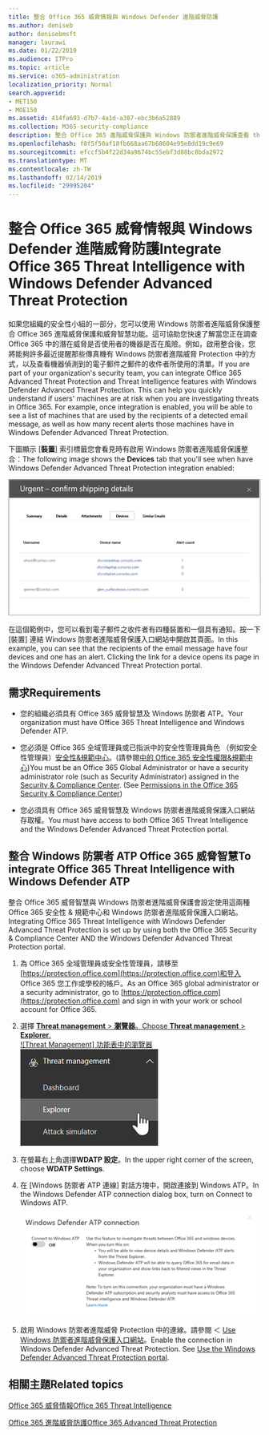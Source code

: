 ```yaml
---
title: 整合 Office 365 威脅情報與 Windows Defender 進階威脅防護
ms.author: deniseb
author: denisebmsft
manager: laurawi
ms.date: 01/22/2019
ms.audience: ITPro
ms.topic: article
ms.service: o365-administration
localization_priority: Normal
search.appverid:
- MET150
- MOE150
ms.assetid: 414fa693-d7b7-4a1d-a387-ebc3b6a52889
ms.collection: M365-security-compliance
description: 整合 Office 365 進階威脅保護與 Windows 防禦者進階威脅保護查看 threat management 的詳細的資訊。
ms.openlocfilehash: f8f5f50af10fb668aa67b68604e95e8dd19c9e69
ms.sourcegitcommit: efccf5b4f22d34a9674bc55ebf3d88bc8bda2972
ms.translationtype: MT
ms.contentlocale: zh-TW
ms.lasthandoff: 02/14/2019
ms.locfileid: "29995204"
---
```

# <a name="integrate-office-365-threat-intelligence-with-windows-defender-advanced-threat-protection"></a><span data-ttu-id="0f803-103">整合 Office 365 威脅情報與 Windows Defender 進階威脅防護</span><span class="sxs-lookup"><span data-stu-id="0f803-103">Integrate Office 365 Threat Intelligence with Windows Defender Advanced Threat Protection</span></span>

<span data-ttu-id="0f803-p101">如果您組織的安全性小組的一部分，您可以使用 Windows 防禦者進階威脅保護整合 Office 365 進階威脅保護和威脅智慧功能。這可協助您快速了解當您正在調查 Office 365 中的潛在威脅是否使用者的機器是否在風險。例如，啟用整合後，您將能夠許多最近提醒那些傳真機有 Windows 防禦者進階威脅 Protection 中的方式，以及查看機器偵測到的電子郵件之郵件的收件者所使用的清單。</span><span class="sxs-lookup"><span data-stu-id="0f803-p101">If you are part of your organization's security team, you can integrate Office 365 Advanced Threat Protection and Threat Intelligence features with Windows Defender Advanced Threat Protection. This can help you quickly understand if users' machines are at risk when you are investigating threats in Office 365. For example, once integration is enabled, you will be able to see a list of machines that are used by the recipients of a detected email message, as well as how many recent alerts those machines have in Windows Defender Advanced Threat Protection.</span></span>
  
<span data-ttu-id="0f803-107">下圖顯示 [**裝置**] 索引標籤您會看見時有啟用 Windows 防禦者進階威脅保護整合：</span><span class="sxs-lookup"><span data-stu-id="0f803-107">The following image shows the **Devices** tab that you'll see when have Windows Defender Advanced Threat Protection integration enabled:</span></span> 
  
![啟用 Windows 防禦者 ATP 時，您可以看到機器提醒的清單。](media/fec928ea-8f0c-44d7-80b9-a2e0a8cd4e89.PNG)
  
<span data-ttu-id="0f803-p102">在這個範例中，您可以看到電子郵件之收件者有四種裝置和一個具有通知。按一下 [裝置] 連結 Windows 防禦者進階威脅保護入口網站中開啟其頁面。</span><span class="sxs-lookup"><span data-stu-id="0f803-p102">In this example, you can see that the recipients of the email message have four devices and one has an alert. Clicking the link for a device opens its page in the Windows Defender Advanced Threat Protection portal.</span></span>
  
## <a name="requirements"></a><span data-ttu-id="0f803-111">需求</span><span class="sxs-lookup"><span data-stu-id="0f803-111">Requirements</span></span>

- <span data-ttu-id="0f803-112">您的組織必須具有 Office 365 威脅智慧及 Windows 防禦者 ATP。</span><span class="sxs-lookup"><span data-stu-id="0f803-112">Your organization must have Office 365 Threat Intelligence and Windows Defender ATP.</span></span>
    
- <span data-ttu-id="0f803-p103">您必須是 Office 365 全域管理員或已指派中的安全性管理員角色 （例如安全性管理員）[安全性&amp;規範中心](https://protection.office.com)。(請參閱[中的 Office 365 安全性權限&amp;規範中心](permissions-in-the-security-and-compliance-center.md))</span><span class="sxs-lookup"><span data-stu-id="0f803-p103">You must be an Office 365 Global Administrator or have a security administrator role (such as Security Administrator) assigned in the [Security &amp; Compliance Center](https://protection.office.com). (See [Permissions in the Office 365 Security &amp; Compliance Center](permissions-in-the-security-and-compliance-center.md))</span></span>
    
- <span data-ttu-id="0f803-115">您必須具有 Office 365 威脅智慧及 Windows 防禦者進階威脅保護入口網站存取權。</span><span class="sxs-lookup"><span data-stu-id="0f803-115">You must have access to both Office 365 Threat Intelligence and the Windows Defender Advanced Threat Protection portal.</span></span>
    
## <a name="to-integrate-office-365-threat-intelligence-with-windows-defender-atp"></a><span data-ttu-id="0f803-116">整合 Windows 防禦者 ATP Office 365 威脅智慧</span><span class="sxs-lookup"><span data-stu-id="0f803-116">To integrate Office 365 Threat Intelligence with Windows Defender ATP</span></span>

<span data-ttu-id="0f803-117">整合 Office 365 威脅智慧與 Windows 防禦者進階威脅保護會設定使用這兩種 Office 365 安全性 & 規範中心和 Windows 防禦者進階威脅保護入口網站。</span><span class="sxs-lookup"><span data-stu-id="0f803-117">Integrating Office 365 Threat Intelligence with Windows Defender Advanced Threat Protection is set up by using both the Office 365 Security & Compliance Center AND the Windows Defender Advanced Threat Protection portal.</span></span>
  
1. <span data-ttu-id="0f803-118">為 Office 365 全域管理員或安全性管理員，請移至[https://protection.office.com](https://protection.office.com)和登入 Office 365 您工作或學校的帳戶。</span><span class="sxs-lookup"><span data-stu-id="0f803-118">As an Office 365 global administrator or a security administrator, go to [https://protection.office.com](https://protection.office.com) and sign in with your work or school account for Office 365.</span></span> 
    
2. <span data-ttu-id="0f803-119">選擇 [ **Threat management** \> **瀏覽器**。</span><span class="sxs-lookup"><span data-stu-id="0f803-119">Choose **Threat management** \> **Explorer**.</span></span><br><span data-ttu-id="0f803-120">![Threat Management] 功能表中的瀏覽器](media/ThreatMgmt-Explorer-nav.png)</span><span class="sxs-lookup"><span data-stu-id="0f803-120">![Explorer in Threat Management menu](media/ThreatMgmt-Explorer-nav.png)</span></span><br>
    
3. <span data-ttu-id="0f803-121">在螢幕右上角選擇**WDATP 設定**。</span><span class="sxs-lookup"><span data-stu-id="0f803-121">In the upper right corner of the screen, choose **WDATP Settings**.</span></span>
    
4. <span data-ttu-id="0f803-122">在 [Windows 防禦者 ATP 連線] 對話方塊中，開啟連接到 Windows ATP。</span><span class="sxs-lookup"><span data-stu-id="0f803-122">In the Windows Defender ATP connection dialog box, turn on Connect to Windows ATP.</span></span><br>![Windows 防禦者 ATP 連線](media/Explorer-WDATPConnection-dialog.png)<br>
    
5. <span data-ttu-id="0f803-p104">啟用 Windows 防禦者進階威脅 Protection 中的連線。請參閱 ＜ [Use Windows 防禦者進階威脅保護入口網站](https://go.microsoft.com/fwlink/?linkid=859690)。</span><span class="sxs-lookup"><span data-stu-id="0f803-p104">Enable the connection in Windows Defender Advanced Threat Protection. See [Use the Windows Defender Advanced Threat Protection portal](https://go.microsoft.com/fwlink/?linkid=859690).</span></span>

  
## <a name="related-topics"></a><span data-ttu-id="0f803-126">相關主題</span><span class="sxs-lookup"><span data-stu-id="0f803-126">Related topics</span></span>

[<span data-ttu-id="0f803-127">Office 365 威脅情報</span><span class="sxs-lookup"><span data-stu-id="0f803-127">Office 365 Threat Intelligence</span></span>](office-365-ti.md)
  
[<span data-ttu-id="0f803-128">Office 365 進階威脅防護</span><span class="sxs-lookup"><span data-stu-id="0f803-128">Office 365 Advanced Threat Protection</span></span>](office-365-atp.md)
  

